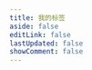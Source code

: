 ```yaml
---
title: 我的标签
aside: false
editLink: false
lastUpdated: false
showComment: false
---
```


<script setup>
import Tag from "../.vitepress/views/Tag.vue";
</script>

<ClientOnly>
	<Tag />
</ClientOnly>